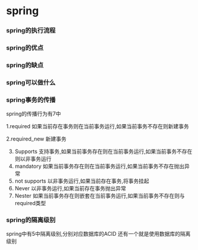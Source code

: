 # spring

### spring的执行流程

### spring的优点

### spring的缺点

### spring可以做什么

### spring事务的传播



spring的传播行为有7中

1.required 如果当前存在事务则在当前事务运行,如果当前事务不存在则新建事务

2.required_new 新建事务

3. Supports 支持事务,如果当前事务存在则在当前事务运行,如果当前事务不存在则以非事务运行
4. mandatory 如果当前事务存在则在当前事务运行,如果当前事务不存在抛出异常
5. not supports 以非事务运行,如果当前存在事务,将事务挂起
6. Never  以非事务运行,如果当前存在事务抛出异常
7. Nester 如果当前事务存在则嵌套在当前事务运行,如果当前事务不存在则与required类型

### spring的隔离级别

spring中有5中隔离级别,分别对应数据库的ACID 还有一个就是使用数据库的隔离级别